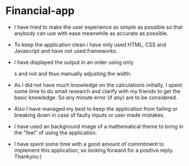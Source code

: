 # Financial-app
* I have tried to make the user experience as simple as possible so that anybody can use with ease meanwhile as accurate as possible.

* To keep the application clean i have only used HTML, CSS and Javascript and have not used frameworks.

* I have displayed the output in an order using only <div>s and not and thus manually adjusting the width.

* As I did not have much knowledge on the calculations initially, I spent some time to do small research and clarify with my friends to get the basic knowledge. So any minute error (if any) are to be considered.

* Also I have managed my best to keep the application from failing or breaking down in case of faulty inputs or user made mistakes.

* I have used an background image of a mathematical theme to bring in the "feel" of using the application.

* I have spent some time with a good amount of commitment to implement this application, so looking forward for a positive reply. Thankyou:) 
   
